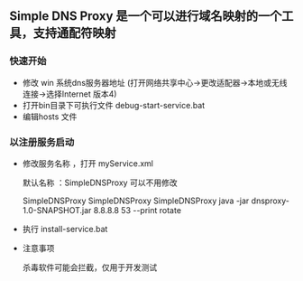 ﻿## Simple DNS Proxy 是一个可以进行域名映射的一个工具，支持通配符映射
 
### 快速开始
- 修改 win 系统dns服务器地址 (打开网络共享中心->更改适配器->本地或无线连接->选择Internet 版本4)
- 打开bin目录下可执行文件 debug-start-service.bat
- 编辑hosts 文件
 
### 以注册服务启动

- 修改服务名称 ，打开 myService.xml
    
    默认名称 ：SimpleDNSProxy 可以不用修改
    
      
    <configuration>
    <id>SimpleDNSProxy</id>
    <name>SimpleDNSProxy</name>
    <description>SimpleDNSProxy</description>
    <executable>java</executable>
    <arguments>-jar dnsproxy-1.0-SNAPSHOT.jar 8.8.8.8 53 --print</arguments>
    <logmode>rotate</logmode>
    </configuration>
   

   

- 执行 install-service.bat

- 注意事项

     杀毒软件可能会拦截，仅用于开发测试

    